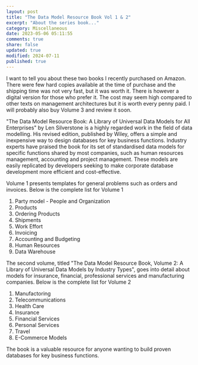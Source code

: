 ```yaml
---
layout: post
title: "The Data Model Resource Book Vol 1 & 2"
excerpt: "About the series book..."
category: Miscellaneous
date: 2023-05-06 05:11:55
comments: true
share: false
updated: true
modified: 2024-07-11
published: true
---
```


I want to tell you about these two books I recently purchased on Amazon. There were few hard copies available at the time of purchase and the shipping time was not very fast, but it was worth it. There is however a digital version for those who prefer it. The cost may seem high compared to other texts on management architectures but it is worth every penny paid. I will probably also buy Volume 3 and review it soon.

"The Data Model Resource Book: A Library of Universal Data Models for All Enterprises" by Len Silverstone is a highly regarded work in the field of data modelling. His revised edition, published by Wiley, offers a simple and inexpensive way to design databases for key business functions. Industry experts have praised the book for its set of standardised data models for specific functions shared by most companies, such as human resources management, accounting and project management. These models are easily replicated by developers seeking to make corporate database development more efficient and cost-effective.

Volume 1 presents templates for general problems such as orders and invoices. Below is the complete list for Volume 1

1. Party model - People and Organization
2. Products
3. Ordering Products
4. Shipments
5. Work Effort
6. Invoicing
7. Accounting and Budgeting
8. Human Resources
9. Data Warehouse


The second volume, titled "The Data Model Resource Book, Volume 2: A Library of Universal Data Models by Industry Types", goes into detail about models for insurance, financial, professional services and manufacturing companies.
Below is the complete list for Volume 2

1. Manufactoring
2. Telecommunications
3. Health Care
4. Insurance
5. Financial Services
6. Personal Services
7. Travel
8. E-Commerce Models

The book is a valuable resource for anyone wanting to build proven databases for key business functions.